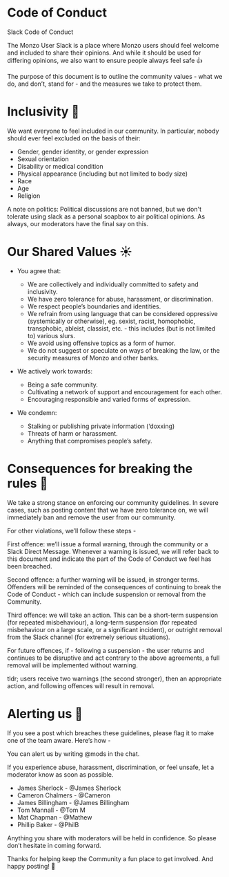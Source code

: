 # Code of Conduct
Slack Code of Conduct


The Monzo User Slack is a place where Monzo users should feel welcome and included to share their opinions. And while it should be used for differing opinions, we also want to ensure people always feel safe 👍

The purpose of this document is to outline the community values - what we do, and don’t, stand for - and the measures we take to protect them.

# Inclusivity 🙌
We want everyone to feel included in our community. In particular, nobody should ever feel excluded on the basis of their:

* Gender, gender identity, or gender expression
* Sexual orientation
* Disability or medical condition
* Physical appearance (including but not limited to body size)
* Race
* Age
* Religion

A note on politics: Political discussions are not banned, but we don't tolerate using slack as a personal soapbox to air political opinions. As always, our moderators have the final say on this.

# Our Shared Values ☀️

- You agree that:

  * We are collectively and individually committed to safety and inclusivity.
  * We have zero tolerance for abuse, harassment, or discrimination.
  * We respect people’s boundaries and identities.
  * We refrain from using language that can be considered oppressive (systemically or otherwise), eg. sexist, racist, homophobic, transphobic, ableist, classist, etc. - this includes (but is not limited to) various slurs.
  * We avoid using offensive topics as a form of humor.
  * We do not suggest or speculate on ways of breaking the law, or the security measures of Monzo and other banks.

- We actively work towards:

  * Being a safe community.
  * Cultivating a network of support and encouragement for each other.
  * Encouraging responsible and varied forms of expression.

- We condemn:

  * Stalking or publishing private information (‘doxxing)
  * Threats of harm or harassment.
  * Anything that compromises people’s safety.


# Consequences for breaking the rules 🚨

We take a strong stance on enforcing our community guidelines. In severe cases, such as posting content that we have zero tolerance on, we will immediately ban and remove the user from our community.

For other violations, we’ll follow these steps -

First offence: we’ll issue a formal warning, through the community or a Slack Direct Message. Whenever a warning is issued, we will refer back to this document and indicate the part of the Code of Conduct we feel has been breached.

Second offence: a further warning will be issued, in stronger terms. Offenders will be reminded of the consequences of continuing to break the Code of Conduct - which can include suspension or removal from the Community.

Third offence: we will take an action. This can be a short-term suspension (for repeated misbehaviour), a long-term suspension (for repeated misbehaviour on a large scale, or a significant incident), or outright removal from the Slack channel (for extremely serious situations).

For future offences, if - following a suspension - the user returns and continues to be disruptive and act contrary to the above agreements, a full removal will be implemented without warning.

tldr; users receive two warnings (the second stronger), then an appropriate action, and following offences will result in removal.

# Alerting us 🙋

If you see a post which breaches these guidelines, please flag it to make one of the team aware. Here’s how -

You can alert us by writing @mods in the chat.

If you experience abuse, harassment, discrimination, or feel unsafe, let a moderator know as soon as possible.

- James Sherlock - @James Sherlock
- Cameron Chalmers - @Cameron
- James Billingham - @James Billingham
- Tom Mannall - @Tom M 
- Mat Chapman - @Mathew 
- Phillip Baker - @PhilB

Anything you share with moderators will be held in confidence. So please don’t hesitate in coming forward.

Thanks for helping keep the Community a fun place to get involved. And happy posting! 💖
